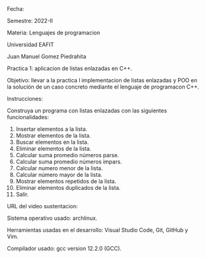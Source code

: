 Fecha: 

Semestre: 2022-II

Materia: Lenguajes de programacion

Universidad EAFIT

Juan Manuel Gomez Piedrahita

Practica 1: aplicacion de listas enlazadas en C++.

Objetivo: llevar a la practica l implementacion de listas enlazadas y POO en la solución de un caso concreto mediante el lenguaje de programacon C++.

Instrucciones:

Construya un programa con listas enlazadas con las siguientes funcionalidades:
1. Insertar elementos a la lista.
2. Mostrar elementos de la lista.
3. Buscar elementos en la lista.
4. Eliminar elementos de la lista.
5. Calcular suma promedio números parse.
6. Calcular suma promedio números impars.
7. Calcular numero menor de la lista.
8. Calcular número mayor de la lista.
9. Mostrar elementos repetidos de la lista.
10. Eliminar elementos duplicados de la lista.
11. Salir.

URL del video sustentacion: 

Sistema operativo usado: archlinux.

Herramientas usadas en el desarrollo: Visual Studio Code, Git, GitHub y Vim.

Compilador usado: gcc version 12.2.0 (GCC).
